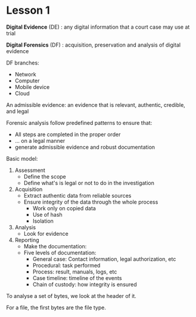 # Lesson 1

**Digital Evidence** (DE) : any digital information that a court case may use at trial

**Digital Forensics** (DF) : acquisition, preservation and analysis of digital evidence

DF branches:
- Network
- Computer
- Mobile device
- Cloud

An admissible evidence: an evidence that is relevant, authentic, credible, and legal

Forensic analysis follow predefined patterns to ensure that:
- All steps are completed in the proper order
- ... on a legal manner
- generate admissible evidence and robust documentation

Basic model:
1. Assessment
	- Define the scope
	- Define what's is legal or not to do in the investigation
2. Acquisition
	- Extract authentic data from reliable sources
	- Ensure integrity of the data through the whole process
		- Work only on copied data
		- Use of hash
		- Isolation
1. Analysis
	- Look for evidence
2. Reporting
	- Make the documentation:
	- Five levels of documentation:
		- General case: Contact information, legal authorization, etc
		- Procedural: task performed 
		- Process: result, manuals, logs, etc
		- Case timeline: timeline of the events
		- Chain of custody: how integrity is ensured

To analyse a set of bytes, we look at the header of it. 

For a file, the first bytes are the file type.